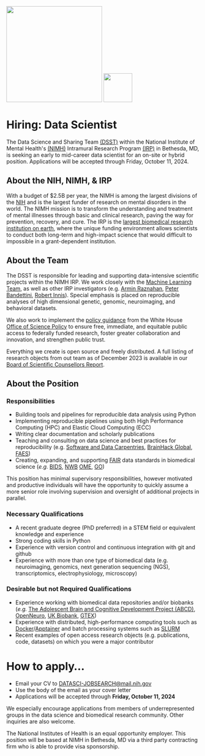 <img src="https://nimh-dsst.github.io/dataSci_job_ad/NIMH_logo.png?raw=True" width="250"> <img src="dsst_logo_draft3.png" width="75">

# Hiring: Data Scientist

The Data Science and Sharing Team [(DSST)](http://cmn.nimh.nih.gov/dsst) within the National Institute of Mental Health's [(NIMH)](http://www.nimh.nih.gov) Intramural Research Program [(IRP)](https://www.nimh.nih.gov/research/research-conducted-at-nimh) in Bethesda, MD, is seeking an early to mid-career data scientist for an on-site or hybrid position. Applications will be accepted through Friday, October 11, 2024.

## About the NIH, NIMH, & IRP

With a budget of $2.5B per year, the NIMH is among the largest divisions of the [NIH](http://www.nih.gov) and is the largest funder of research on mental disorders in the world. The NIMH mission is to transform the understanding and treatment of mental illnesses through basic and clinical research, paving the way for prevention, recovery, and cure.  The IRP is the [largest biomedical research institution on earth](https://irp.nih.gov/about-us/organization-and-leadership#:~:text=As%20a%20whole%2C%20the%20IRP%20is%20the%20largest%20institution%20for%20biomedical%20science%20on%20earth), where the unique funding environment allows scientists to conduct both long-term and high-impact science that would difficult to impossible in a grant-dependent institution.

## About the Team

The DSST is responsible for leading and supporting data-intensive scientific projects within the NIMH IRP. We work closely with the [Machine Learning Team](http://cmn.nimh.nih.gov/mlt), as well as other IRP investigators (e.g. [Armin Raznahan](https://www.nimh.nih.gov/research/research-conducted-at-nimh/research-areas/clinics-and-labs/hgb/sdn), [Peter Bandettini](https://www.nimh.nih.gov/research/research-conducted-at-nimh/research-areas/clinics-and-labs/lbc/sfim), [Robert Innis](https://www.nimh.nih.gov/research/research-conducted-at-nimh/research-areas/clinics-and-labs/mib/spns)). Special emphasis is placed on reproducible analyses of high dimensional genetic, genomic, neuroimaging, and behavioral datasets.

We also work to implement the [policy guidance](https://www.whitehouse.gov/ostp/news-updates/2022/08/25/ostp-issues-guidance-to-make-federally-funded-research-freely-available-without-delay/) from the White House [Office of Science Policy](https://www.whitehouse.gov/ostp/) to ensure free, immediate, and equitable public access to federally funded research, foster greater collaboration and innovation, and strengthen public trust.

Everything we create is open source and freely distributed. A full listing of research objects from out team as of December 2023 is available in our [Board of Scientific Counsellors Report](https://cmn.nimh.nih.gov/sites/default/files/inline-files/DSST_BSC_Dec_2023.pdf).

## About the Position

### Responsibilities

- Building tools and pipelines for reproducible data analysis using Python
- Implementing reproducible pipelines using both High Performance Computing (HPC) and Elastic Cloud Computing (ECC)
- Writing clear documentation and scholarly publications
- Teaching and consulting on data science and best practices for reproducibility (e.g. [Software and Data Carpentries](https://carpentries.org/), [BrainHack Global](https://brainhack.org/global2023/), [FAES](https://w.faes.org/home-new))
- Creating, expanding, and supporting [FAIR](https://en.wikipedia.org/wiki/FAIR_data) data standards in biomedical science (*e.g.* [BIDS](http://bids.neuroimaging.io/), [NWB](https://www.nwb.org/) [OME](https://www.openmicroscopy.org/), [GO](https://geneontology.org/))

This position has minimal supervisory responsibilities, however motivated and productive individuals will have the opportunity to quickly assume a more senior role involving supervision and oversight of additional projects in parallel.

### Necessary Qualifications

- A recent graduate degree (PhD preferred) in a STEM field or equivalent knowledge and experience
- Strong coding skills in Python
- Experience with version control and continuous integration with git and github
- Experience with more than one type of biomedical data (e.g. neuroimaging, genomics, next generation sequencing (NGS), transcriptomics, electrophysiology, microscopy)

### Desirable but not Required Qualifications

- Experience working with biomedical data repositories and/or biobanks (*e.g.* [The Adolescent Brain and Cognitive Development Project (ABCD)](https://nda.nih.gov/abcd/),  [OpenNeuro](http://openneuro.org), [UK Biobank](http://www.ukbiobank.ac.uk/), [GTEX](https://gtexportal.org/home/))
- Experience with distributed, high-performance computing tools such as [Docker](https://www.docker.com)/[Apptainer](https://apptainer.org/documentation/) and batch processing systems such as [SLURM](http://slurm.schedmd.com/)
- Recent examples of open access research objects (e.g. publications, code, datasets) on which you were a major contributor

# How to apply…

- Email your CV to DATASCI-JOBSEARCH@mail.nih.gov
- Use the body of the email as your cover letter
- Applications will be accepted through **Friday, October 11, 2024**

We especially encourage applications from members of underrepresented groups in the data science and biomedical research community. Other inquiries are also welcome.

The National Institutes of Health is an equal opportunity employer. This position will be based at NIMH in Bethesda, MD via a third party contracting firm who is able to provide visa sponsorship.

